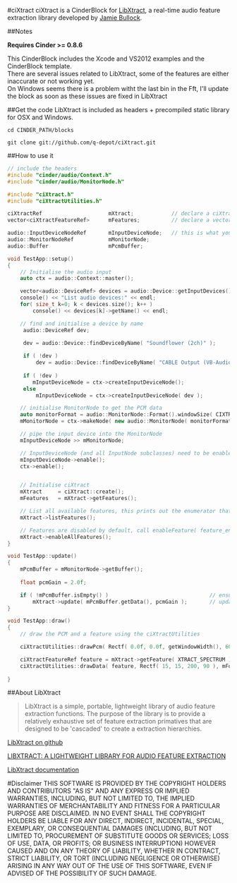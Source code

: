 #ciXtract
ciXtract is a CinderBlock for [LibXtract](https://github.com/jamiebullock/LibXtract), a real-time audio feature extraction library developed by [Jamie Bullock](http://jamiebullock.com/).

##Notes

**Requires Cinder >= 0.8.6**

This CinderBlock includes the Xcode and VS2012 examples and the CinderBlock template.  
There are several issues related to LibXtract, some of the features are either inaccurate or not working yet.  
On Windows seems there is a problem witht the last bin in the Fft, I'll update the block as soon as these issues are fixed in LibXtract


##Get the code
LibXtract is included as headers + precompiled static library for OSX and Windows.

`cd CINDER_PATH/blocks`

`git clone git://github.com/q-depot/ciXtract.git`


##How to use it

```c++
// include the headers
#include "cinder/audio/Context.h"
#include "cinder/audio/MonitorNode.h"

#include "ciXtract.h"
#include "ciXtractUtilities.h"
```

```c++
ciXtractRef                     mXtract;			// declare a ciXtract object
vector<ciXtractFeatureRef>      mFeatures;			// declare a vector to save a reference of the features

audio::InputDeviceNodeRef       mInputDeviceNode;	// this is what you need to get the PCM buffer using the Cinder audio api
audio::MonitorNodeRef           mMonitorNode;
audio::Buffer                   mPcmBuffer;
```

```c++
void TestApp::setup()
{
	// Initialise the audio input
    auto ctx = audio::Context::master();

    vector<audio::DeviceRef> devices = audio::Device::getInputDevices();
    console() << "List audio devices:" << endl;
    for( size_t k=0; k < devices.size(); k++ )
        console() << devices[k]->getName() << endl;

    // find and initialise a device by name
     audio::DeviceRef dev;

     dev = audio::Device::findDeviceByName( "Soundflower (2ch)" );                              // on OSX i use Soundflower to hijack the system audio
     
     if ( !dev )                                                                                
         dev = audio::Device::findDeviceByName( "CABLE Output (VB-Audio Virtual Cable)" );      // on Windows there is similar tool called VB Cable
    
     if ( !dev )                                                                                // initialise default input device
        mInputDeviceNode = ctx->createInputDeviceNode();
     else
         mInputDeviceNode = ctx->createInputDeviceNode( dev );

    // initialise MonitorNode to get the PCM data
    auto monitorFormat = audio::MonitorNode::Format().windowSize( CIXTRACT_PCM_SIZE );
    mMonitorNode = ctx->makeNode( new audio::MonitorNode( monitorFormat ) );

    // pipe the input device into the MonitorNode
    mInputDeviceNode >> mMonitorNode;

    // InputDeviceNode (and all InputNode subclasses) need to be enabled()'s to process audio. So does the Context:
    mInputDeviceNode->enable();
    ctx->enable();


    // Initialise ciXtract
    mXtract     = ciXtract::create();
    mFeatures   = mXtract->getFeatures();

    // List all available features, this prints out the enumerator that can be used to get the feature
    mXtract->listFeatures();

    // Features are disabled by default, call enableFeature( feature_enum ) or enableAllFeatures()
    mXtract->enableAllFeatures();
}
```

```c++
void TestApp::update()
{
	mPcmBuffer = mMonitorNode->getBuffer();
    
    float pcmGain = 2.0f;

    if ( !mPcmBuffer.isEmpty() )								// ensure the PCM buffer exists
        mXtract->update( mPcmBuffer.getData(), pcmGain );		// update ciXtract, optionally you can pass the gain for the PCM signal
}
```

```c++
void TestApp::draw()
{
	// draw the PCM and a feature using the ciXtractUtilities

    ciXtractUtilities::drawPcm( Rectf( 0.0f, 0.0f, getWindowWidth(), 60.0f ), &mPcmBuffer );	// draw the PCM buffer

	ciXtractFeatureRef feature = mXtract->getFeature( XTRACT_SPECTRUM );						// get a feature
	ciXtractUtilities::drawData( feature, Rectf( 15, 15, 200, 90 ), mFont );					// draw the feature, you must pass a TextureFontRef
																								// optionally you can specify plot/bg/label colors
}
```

##About LibXtract
> LibXtract is a simple, portable, lightweight library of audio feature extraction functions. The purpose of the library is to provide a relatively exhaustive set of feature extraction primatives that are designed to be 'cascaded' to create a extraction hierarchies.

[LibXtract on github](https://github.com/jamiebullock/LibXtract)

[LIBXTRACT: A LIGHTWEIGHT LIBRARY FOR AUDIO FEATURE EXTRACTION](https://s3-eu-west-1.amazonaws.com/papers/LibXtract-_a_lightweight_feature_extraction_library.pdf)

[LibXtract documentation](http://jamiebullock.github.io/LibXtract/documentation/modules.html)

#Disclaimer
THIS SOFTWARE IS PROVIDED BY THE COPYRIGHT HOLDERS AND CONTRIBUTORS "AS IS" AND
ANY EXPRESS OR IMPLIED WARRANTIES, INCLUDING, BUT NOT LIMITED TO, THE IMPLIED
WARRANTIES OF MERCHANTABILITY AND FITNESS FOR A PARTICULAR PURPOSE ARE
DISCLAIMED. IN NO EVENT SHALL THE COPYRIGHT HOLDERS BE LIABLE FOR ANY
DIRECT, INDIRECT, INCIDENTAL, SPECIAL, EXEMPLARY, OR CONSEQUENTIAL DAMAGES
(INCLUDING, BUT NOT LIMITED TO, PROCUREMENT OF SUBSTITUTE GOODS OR SERVICES;
LOSS OF USE, DATA, OR PROFITS; OR BUSINESS INTERRUPTION) HOWEVER CAUSED AND
ON ANY THEORY OF LIABILITY, WHETHER IN CONTRACT, STRICT LIABILITY, OR TORT
(INCLUDING NEGLIGENCE OR OTHERWISE) ARISING IN ANY WAY OUT OF THE USE OF THIS
SOFTWARE, EVEN IF ADVISED OF THE POSSIBILITY OF SUCH DAMAGE.